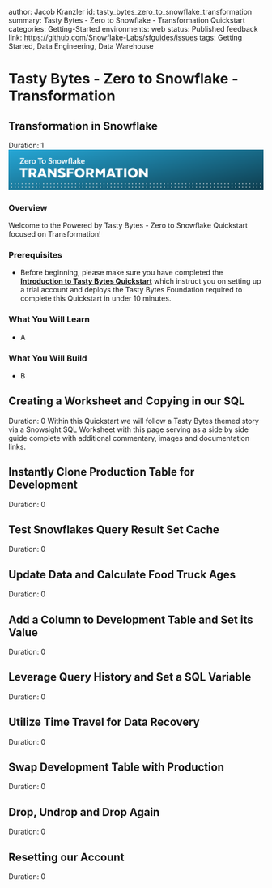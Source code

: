 author: Jacob Kranzler
id: tasty_bytes_zero_to_snowflake_transformation
summary: Tasty Bytes - Zero to Snowflake - Transformation Quickstart
categories: Getting-Started
environments: web
status: Published 
feedback link: https://github.com/Snowflake-Labs/sfguides/issues
tags: Getting Started, Data Engineering, Data Warehouse


# Tasty Bytes - Zero to Snowflake - Transformation
<!-- ------------------------ -->

## Transformation in Snowflake
Duration: 1
<img src = "assets/transformation_header.png">

### Overview
Welcome to the Powered by Tasty Bytes - Zero to Snowflake Quickstart focused on Transformation!

### Prerequisites
- Before beginning, please make sure you have completed the [**Introduction to Tasty Bytes Quickstart**](https://quickstarts.snowflake.com/guide/tasty_bytes_introduction/) which instruct you on setting up a trial account and deploys the Tasty Bytes Foundation required to complete this Quickstart in under 10 minutes.

### What You Will Learn
- A

### What You Will Build
- B

## Creating a Worksheet and Copying in our SQL
Duration: 0
Within this Quickstart we will follow a Tasty Bytes themed story via a Snowsight SQL Worksheet with this page serving as a side by side guide complete with additional commentary, images and documentation links.

## Instantly Clone Production Table for Development
Duration: 0

## Test Snowflakes Query Result Set Cache
Duration: 0

## Update Data and Calculate Food Truck Ages
Duration: 0

## Add a Column to Development Table and Set its Value
Duration: 0

## Leverage Query History and Set a SQL Variable
Duration: 0

## Utilize Time Travel for Data Recovery
Duration: 0

## Swap Development Table with Production
Duration: 0

## Drop, Undrop and Drop Again
Duration: 0

## Resetting our Account
Duration: 0

